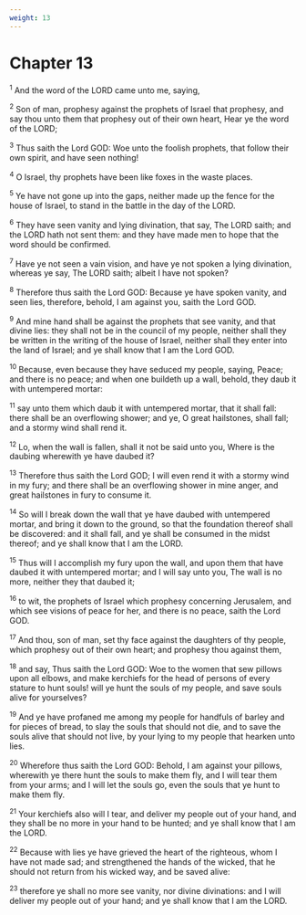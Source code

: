 ```yaml
---
weight: 13
---
```


# Chapter 13

<sup>1</sup> And the word of the LORD came unto me, saying, 

<sup>2</sup> Son of man, prophesy against the prophets of Israel that prophesy, and say thou unto them that prophesy out of their own heart, Hear ye the word of the LORD; 

<sup>3</sup> Thus saith the Lord GOD: Woe unto the foolish prophets, that follow their own spirit, and have seen nothing! 

<sup>4</sup> O Israel, thy prophets have been like foxes in the waste places. 

<sup>5</sup> Ye have not gone up into the gaps, neither made up the fence for the house of Israel, to stand in the battle in the day of the LORD. 

<sup>6</sup> They have seen vanity and lying divination, that say, The LORD saith; and the LORD hath not sent them: and they have made men to hope that the word should be confirmed. 

<sup>7</sup> Have ye not seen a vain vision, and have ye not spoken a lying divination, whereas ye say, The LORD saith; albeit I have not spoken? 

<sup>8</sup> Therefore thus saith the Lord GOD: Because ye have spoken vanity, and seen lies, therefore, behold, I am against you, saith the Lord GOD. 

<sup>9</sup> And mine hand shall be against the prophets that see vanity, and that divine lies: they shall not be in the council of my people, neither shall they be written in the writing of the house of Israel, neither shall they enter into the land of Israel; and ye shall know that I am the Lord GOD. 

<sup>10</sup> Because, even because they have seduced my people, saying, Peace; and there is no peace; and when one buildeth up a wall, behold, they daub it with untempered mortar: 

<sup>11</sup> say unto them which daub it with untempered mortar, that it shall fall: there shall be an overflowing shower; and ye, O great hailstones, shall fall; and a stormy wind shall rend it. 

<sup>12</sup> Lo, when the wall is fallen, shall it not be said unto you, Where is the daubing wherewith ye have daubed it? 

<sup>13</sup> Therefore thus saith the Lord GOD; I will even rend it with a stormy wind in my fury; and there shall be an overflowing shower in mine anger, and great hailstones in fury to consume it. 

<sup>14</sup> So will I break down the wall that ye have daubed with untempered mortar, and bring it down to the ground, so that the foundation thereof shall be discovered: and it shall fall, and ye shall be consumed in the midst thereof; and ye shall know that I am the LORD. 

<sup>15</sup> Thus will I accomplish my fury upon the wall, and upon them that have daubed it with untempered mortar; and I will say unto you, The wall is no more, neither they that daubed it; 

<sup>16</sup> to wit, the prophets of Israel which prophesy concerning Jerusalem, and which see visions of peace for her, and there is no peace, saith the Lord GOD. 

<sup>17</sup> And thou, son of man, set thy face against the daughters of thy people, which prophesy out of their own heart; and prophesy thou against them, 

<sup>18</sup> and say, Thus saith the Lord GOD: Woe to the women that sew pillows upon all elbows, and make kerchiefs for the head of persons of every stature to hunt souls! will ye hunt the souls of my people, and save souls alive for yourselves? 

<sup>19</sup> And ye have profaned me among my people for handfuls of barley and for pieces of bread, to slay the souls that should not die, and to save the souls alive that should not live, by your lying to my people that hearken unto lies. 

<sup>20</sup> Wherefore thus saith the Lord GOD: Behold, I am against your pillows, wherewith ye there hunt the souls to make them fly, and I will tear them from your arms; and I will let the souls go, even the souls that ye hunt to make them fly. 

<sup>21</sup> Your kerchiefs also will I tear, and deliver my people out of your hand, and they shall be no more in your hand to be hunted; and ye shall know that I am the LORD. 

<sup>22</sup> Because with lies ye have grieved the heart of the righteous, whom I have not made sad; and strengthened the hands of the wicked, that he should not return from his wicked way, and be saved alive: 

<sup>23</sup> therefore ye shall no more see vanity, nor divine divinations: and I will deliver my people out of your hand; and ye shall know that I am the LORD. 


